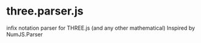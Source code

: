 three.parser.js
===============

infix notation parser for THREE.js (and any other mathematical) Inspired by NumJS.Parser
